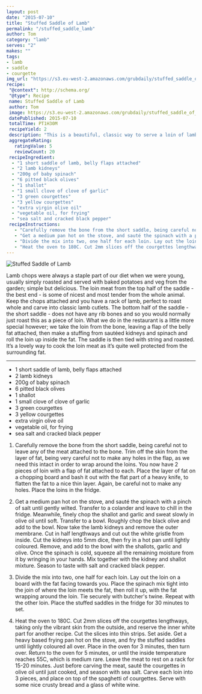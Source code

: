 ```yaml
---
layout: post
date: "2015-07-10"
title: "Stuffed Saddle of Lamb"
permalink: "/stuffed_saddle_lamb"
author: Tom
category: "lamb"
serves: "2"
makes: ""
tags:
- lamb
- saddle
- courgette
img_url: "https://s3.eu-west-2.amazonaws.com/grubdaily/stuffed_saddle_of_lamb.jpg"
recipe:
 "@context": http://schema.org/
 "@type": Recipe
 name: Stuffed Saddle of Lamb
 author: Tom
 image: https://s3.eu-west-2.amazonaws.com/grubdaily/stuffed_saddle_of_lamb.jpg
 datePublished: 2015-07-10
 totalTime: PT1H30M
 recipeYield: 2
 description: "This is a beautiful, classic way to serve a loin of lamb."
 aggregateRating:
   ratingValue: 5
   reviewCount: 20
 recipeIngredient:
  - "1 short saddle of lamb, belly flaps attached"
  - "2 lamb kidneys"
  - "200g of baby spinach"
  - "6 pitted black olives"
  - "1 shallot"
  - "1 small clove of clove of garlic"
  - "3 green courgettes"
  - "3 yellow courgettes"
  - "extra virgin olive oil"
  - "vegetable oil, for frying"
  - "sea salt and cracked black pepper"
 recipeInstructions:
   - "Carefully remove the bone from the short saddle, being careful not to leave any of the meat attached to the bone. Trim off the skin from the layer of fat, being very careful not to make any holes in the flap, as we need this intact in order to wrap around the loins. You now have 2 pieces of loin with a flap of fat attached to each. Place the layer of fat on a chopping board and bash it out with the flat part of a heavy knife, to flatten the fat to a nice thin layer. Again, be careful not to make any holes. Place the loins in the fridge."
   - "Get a medium pan hot on the stove, and sauté the spinach with a pinch of salt until gently wilted. Transfer to a colander and leave to chill in the fridge. Meanwhile, finely chop the shallot and garlic and sweat slowly in olive oil until soft. Transfer to a bowl. Roughly chop the black olive and add to the bowl. Now take the lamb kidneys and remove the outer membrane. Cut in half lengthways and cut out the white gristle from inside. Cut the kidneys into 5mm dice, then fry in a hot pan until lightly coloured. Remove, and add to the bowl with the shallots, garlic and olive. Once the spinach is cold, squeeze all the remaining moisture from it by wringing in your hands. Mix together with the kidney and shallot mixture. Season to taste with salt and cracked black pepper."
   - "Divide the mix into two, one half for each loin. Lay out the loin on a board with the fat facing towards you. Place the spinach mix tight into the join of where the loin meets the fat, then roll it up, with the fat wrapping around the loin. Tie securely with butcher's twine. Repeat with the other loin. Place the stuffed saddles in the fridge for 30 minutes to set."
   - "Heat the oven to 180C. Cut 2mm slices off the courgettes lengthways, taking only the vibrant skin from the outside, and reserve the inner white part for another recipe. Cut the slices into thin strips. Set aside. Get a heavy based frying pan hot on the stove, and fry the stuffed saddles until lightly coloured all over. Place in the oven for 3 minutes, then turn over. Return to the oven for 5 minutes, or until the inside temperature reaches 55C, which is medium rare. Leave the meat to rest on a rack for 15-20 minutes. Just before carving the meat, sauté the courgettes in olive oil until just cooked, and season with sea salt. Carve each loin into 3 pieces, and place on top of the spaghetti of courgettes. Serve with some nice crusty bread and a glass of white wine."
---
```

<img src="https://s3.eu-west-2.amazonaws.com/grubdaily/stuffed_saddle_of_lamb.jpg" alt="Stuffed Saddle of Lamb" />

Lamb chops were always a staple part of our diet when we were young, usually simply roasted and served with baked potatoes and veg from the garden; simple but delicious. The loin meat from the top half of the saddle - the best end - is some of nicest and most tender from the whole animal. Keep the chops attached and you have a rack of lamb, perfect to roast whole and carve into classic lamb cutlets. The bottom half of the saddle - the short saddle - does not have any rib bones and so you would normally just roast this as a piece of loin. What we do in the restaurant is a little more special however; we take the loin from the bone, leaving a flap of the belly fat attached, then make a stuffing from sautéed kidneys and spinach and roll the loin up inside the fat. The saddle is then tied with string and roasted. It’s a lovely way to cook the loin meat as it’s quite well protected from the surrounding fat.

---
* 1 short saddle of lamb, belly flaps attached
* 2 lamb kidneys
* 200g of baby spinach
* 6 pitted black olives
* 1 shallot
* 1 small clove of clove of garlic
* 3 green courgettes
* 3 yellow courgettes
* extra virgin olive oil
* vegetable oil, for frying
* sea salt and cracked black pepper

1. Carefully remove the bone from the short saddle, being careful not to leave any of the meat attached to the bone. Trim off the skin from the layer of fat, being very careful not to make any holes in the flap, as we need this intact in order to wrap around the loins. You now have 2 pieces of loin with a flap of fat attached to each. Place the layer of fat on a chopping board and bash it out with the flat part of a heavy knife, to flatten the fat to a nice thin layer. Again, be careful not to make any holes. Place the loins in the fridge.

2. Get a medium pan hot on the stove, and sauté the spinach with a pinch of salt until gently wilted. Transfer to a colander and leave to chill in the fridge. Meanwhile, finely chop the shallot and garlic and sweat slowly in olive oil until soft. Transfer to a bowl. Roughly chop the black olive and add to the bowl. Now take the lamb kidneys and remove the outer membrane. Cut in half lengthways and cut out the white gristle from inside. Cut the kidneys into 5mm dice, then fry in a hot pan until lightly coloured. Remove, and add to the bowl with the shallots, garlic and olive. Once the spinach is cold, squeeze all the remaining moisture from it by wringing in your hands. Mix together with the kidney and shallot mixture. Season to taste with salt and cracked black pepper.

3. Divide the mix into two, one half for each loin. Lay out the loin on a board with the fat facing towards you. Place the spinach mix tight into the join of where the loin meets the fat, then roll it up, with the fat wrapping around the loin. Tie securely with butcher's twine. Repeat with the other loin. Place the stuffed saddles in the fridge for 30 minutes to set.

4. Heat the oven to 180C. Cut 2mm slices off the courgettes lengthways, taking only the vibrant skin from the outside, and reserve the inner white part for another recipe. Cut the slices into thin strips. Set aside. Get a heavy based frying pan hot on the stove, and fry the stuffed saddles until lightly coloured all over. Place in the oven for 3 minutes, then turn over. Return to the oven for 5 minutes, or until the inside temperature reaches 55C, which is medium rare. Leave the meat to rest on a rack for 15-20 minutes. Just before carving the meat, sauté the courgettes in olive oil until just cooked, and season with sea salt. Carve each loin into 3 pieces, and place on top of the spaghetti of courgettes. Serve with some nice crusty bread and a glass of white wine.
